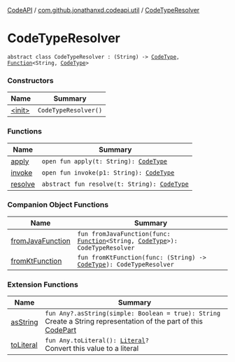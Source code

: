 [CodeAPI](../../index.md) / [com.github.jonathanxd.codeapi.util](../index.md) / [CodeTypeResolver](.)

# CodeTypeResolver

`abstract class CodeTypeResolver : (String) -> `[`CodeType`](../../com.github.jonathanxd.codeapi.type/-code-type/index.md)`, `[`Function`](http://docs.oracle.com/javase/6/docs/api/java/util/function/Function.html)`<String, `[`CodeType`](../../com.github.jonathanxd.codeapi.type/-code-type/index.md)`>`

### Constructors

| Name | Summary |
|---|---|
| [&lt;init&gt;](-init-.md) | `CodeTypeResolver()` |

### Functions

| Name | Summary |
|---|---|
| [apply](apply.md) | `open fun apply(t: String): `[`CodeType`](../../com.github.jonathanxd.codeapi.type/-code-type/index.md) |
| [invoke](invoke.md) | `open fun invoke(p1: String): `[`CodeType`](../../com.github.jonathanxd.codeapi.type/-code-type/index.md) |
| [resolve](resolve.md) | `abstract fun resolve(t: String): `[`CodeType`](../../com.github.jonathanxd.codeapi.type/-code-type/index.md) |

### Companion Object Functions

| Name | Summary |
|---|---|
| [fromJavaFunction](from-java-function.md) | `fun fromJavaFunction(func: `[`Function`](http://docs.oracle.com/javase/6/docs/api/java/util/function/Function.html)`<String, `[`CodeType`](../../com.github.jonathanxd.codeapi.type/-code-type/index.md)`>): CodeTypeResolver` |
| [fromKtFunction](from-kt-function.md) | `fun fromKtFunction(func: (String) -> `[`CodeType`](../../com.github.jonathanxd.codeapi.type/-code-type/index.md)`): CodeTypeResolver` |

### Extension Functions

| Name | Summary |
|---|---|
| [asString](../kotlin.-any/as-string.md) | `fun Any?.asString(simple: Boolean = true): String`<br>Create a String representation of the part of this [CodePart](../../com.github.jonathanxd.codeapi/-code-part/index.md) |
| [toLiteral](../../com.github.jonathanxd.codeapi.util.conversion/kotlin.-any/to-literal.md) | `fun Any.toLiteral(): `[`Literal`](../../com.github.jonathanxd.codeapi.literal/-literal/index.md)`?`<br>Convert this value to a literal |
